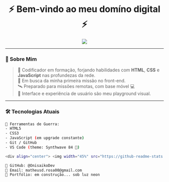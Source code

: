 <h1 align="center">⚡️ Bem-vindo ao meu domíno digital ⚡️</h1>

<p align="center">
  <img src="https://readme-typing-svg.herokuapp.com?font=Orbitron&size=24&duration=3000&color=FF00F7&center=true&vCenter=true&width=600&lines=Front-End+Dev+em+evolução;Codificando+no+modo+neon;Hackeando+o+layout+da+Matrix" />
</p>

---

### 🧬 Sobre Mim

> 🧠 Codificador em formação, forjando habilidades com **HTML**, **CSS** e **JavaScript** nas profundezas da rede.  
> 🌌 Em busca da minha primeira missão no front-end.  
> 🛰️ Preparado para missões remotas, com base móvel 💻  
> 🔮 Interface e experiência de usuário são meu playground visual.

---

### 🛠️ Tecnologias Atuais

```bash
💾 Ferramentas de Guerra:
- HTML5
- CSS3
- JavaScript (em upgrade constante)
- Git / GitHub
- VS Code (theme: Synthwave 84 🌈)

<div align="center"> <img width="45%" src="https://github-readme-stats.vercel.app/api?username=OnisaikoDev&show_icons=true&theme=tokyonight&title_color=ff00ff&icon_color=00f9ff" /> <img width="45%" src="https://github-readme-stats.vercel.app/api/top-langs/?username=OnisaikoDev&layout=compact&theme=tokyonight&title_color=ff00ff" /> </div>

👾 GitHub: @OnisaikoDev
📨 Email: matheusd.rosa00@gmail.com
🧠 Portfólio: em construção... sob luz neon
